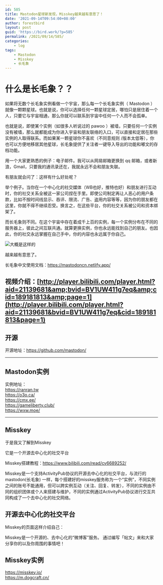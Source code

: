 ```yaml
---
id: 585
title: Mastodon星球新发现，Misskey越来越有意思了！
date: '2021-09-14T09:54:00+08:00'
author: forestbird
layout: post
guid: 'https://bird.work/?p=585'
permalink: /2021/09/14/585/
categories:
    - log
tags:
    - Mastodon
    - Misskey
    - 长毛象
---
```


# 什么是长毛象？？

如果将无数个长毛象实例看做一个宇宙，那么每一个长毛象实例（ Mastodon ）就像一颗颗星球。也就是说，你可以选择任何一颗星球定居，哪怕只是居住着一个人，只要它与宇宙相通，那么你就可以联系到宇宙中任何一个人而不会孤单。

也就是说，即使某个实例（如很多人听说过的 pawoo ）被墙，只要任何一个实例没有被墙，那么就都能成为你进入宇宙和朋友联络的入口，可以直接和定居在那些实例的人取得联系。而如果某一颗星球你不喜欢（不同意规则 /版本太低等），你也可以方便地移居其他星球，长毛象提供了关注者一键导入导出的功能和嘟文的存档功能。

用一个大家更熟悉的例子：电子邮件。我可以从网易邮箱更换到 qq 邮箱，或者新浪，Gmail，只要我的通讯录还在，我就永远不会和朋友失联。

有朋友就会问了：这样有什么好处呢？

举个例子。当你在一个中心化的社交媒体（WB也好，推特也好）和朋友进行互动时，你的社交关系全被这一家公司捏在手里。即使公司制定再让人恶心的用户条款，比如不按时间线显示、吞评、限流、广告、盗用内容等等，因为你的朋友都在这里，你就不得不继续忍受。换言之，在这些平台，你的社交关系被公司和资本绑架了。

而长毛象则不同。在这个宇宙中存在着成千上百的实例，每一个实例分布在不同的服务器上，彼此之间互联共通。就算更换实例，你也永远能找到自己的朋友。也因此，你的社交永远掌握在自己手中，你的内容也永远属于你自己。

![大概是这样的](https://s3.bmp.ovh/imgs/2021/09/8255f4a8e72e9c7f.gif "大概是这样的")

越来越有意思了。

长毛象中文使用文档：<https://mastodoncn.netlify.app/>

## 视频介绍：[http://player.bilibili.com/player.html?aid=21139681&amp;bvid=BV1UW411g7eq&amp;cid=189181813&amp;page=1](http://player.bilibili.com/player.html?aid=21139681&bvid=BV1UW411g7eq&cid=189181813&page=1)

## 开源

开源地址：<https://github.com/mastodon/>

---

## Mastodon实例

实例地址：  
<https://ranran.tw>  
<https://o3o.ca/>  
<https://cmx.ee/>  
<https://gameliberty.club/>  
<https://wxw.moe/>

---

## Misskey

于是我又了解到Misskey

它是一个开源去中心化的社交平台

Misskey搭建教程：<https://www.bilibili.com/read/cv6689252/>

Misskey是一个支持ActivityPub协议的开源去中心化的社交平台，与流行的mastodon(长毛象) 一样，每个搭建好的misskey服务称为一个“实例”，不同实例之间的账号不能通用，但可以跨实例互动（关注、回复、转发），不同的实例由不同的组织团体或个人来搭建与维护，不同的实例通过ActivityPub协议进行交互共同构成了一个去中心化的社交网络。

## 开源去中心化的社交平台

Misskey的页面这样介绍自己：

Misskey是一个开源的、去中心化的“微博客”服务。 通过编写「帖文」来和大家分享你的以及你周围的事情吧！

## Misskey实例

<https://misskey.io/>  
<https://m.dogcraft.cn/>